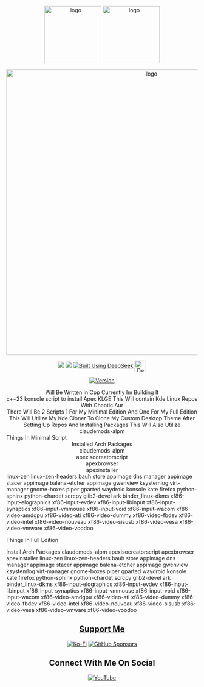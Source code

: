 
</p>
<p align="center">
	 <img width="150" src="https://i.postimg.cc/c4VPgzBp/Apex-Browser.png" alt="logo">

<img width="150" src="https://i.postimg.cc/d0xJp0HW/pirate-ship.png" alt="logo">

<p align="center">
<img width="750" src="https://i.postimg.cc/N06gqGwN/Apex-Kde-Linux-Gamers-Edition-B-2-20-2025.png" alt="logo">


<div align="center">

  <a href="https://www.linux.org" target="_blank"><img src="https://img.shields.io/badge/OS-Linux-e06c75?style=for-the-badge&logo=linux" /></a>
	<a href="https://archlinux.org" target="_blank"><img src="https://img.shields.io/badge/DISTRO-Arch-56b6c2?style=for-the-badge&logo=arch-linux" /></a>
  </a>
  <a href="https://chat.deepseek.com/" target="_blank">
  <img src="https://img.shields.io/badge/Built_Using-DeepSeek-4D6BFE?style=for-the-badge&logo=deepseek&logoColor=4D6BFE" alt="Built Using DeepSeek">
  <img src="https://i.postimg.cc/ydBbyvRt/Deepseek.jpg" alt="DeepSeek Logo" style="height: 30px; vertical-align: middle;">
</a>

<div align="center">

[![Version](https://img.shields.io/github/v/release/claudemods/?color=FFD700&label=Latest%20Release&style=for-the-badge)]()


</div>


<div align="center">
 Will Be Written in Cpp Currently Im Building It
  <div align="center">
c++23 konsole script to install Apex KLGE This Will contain Kde Linux Repos With Chaotic Aur
<div align="center">
There Will Be 2 Scripts 1 For My Minimal Edition And One For My Full Edition
  <div align="center">
This Will Utilize My Kde Cloner To Clone My Custom Desktop Theme After Setting Up Repos And Installing Packages 
This Will Also Utilize claudemods-alpm

<div align="left">
Things In Minimal Script
</div>
Installed Arch Packages
</div>
claudemods-alpm
</div>
apexisocreatorscript
</div>
apexbrowser
</div>
apexinstaller
</div>
linux-zen
</div>
linux-zen-headers
</div>
bauh store appimage
</div>
dns manager appimage
</div>
stacer appimage
</div>
balena-etcher appimage
</div>
gwenview
</div>
ksystemlog
</div>
virt-manager
</div>
gnome-boxes
</div>
piper
</div>
gparted
</div>
waydroid
</div>
konsole
</div>
kate
</div>
firefox
</div>
python-sphinx
</div>
python-chardet
</div>
scrcpy
</div>
glib2-devel
</div>
ark
</div>
binder_linux-dkms
</div>
xf86-input-elographics
</div>
xf86-input-evdev
</div>
xf86-input-libinput
</div>
xf86-input-synaptics
</div>
xf86-input-vmmouse
</div>
xf86-input-void
</div>
xf86-input-wacom
</div>
xf86-video-amdgpu
</div>
xf86-video-ati
</div>
xf86-video-dummy
</div>
xf86-video-fbdev
</div>
xf86-video-intel
</div>
xf86-video-nouveau
</div>
xf86-video-sisusb
</div>
xf86-video-vesa
</div>
xf86-video-vmware
</div>
xf86-video-voodoo
</div>

Things In Full Edition
</div>
Install Arch Packages
</div>
claudemods-alpm
</div>
apexisocreatorscript
</div>
apexbrowser
</div>
apexinstaller
</div>
linux-zen
</div>
linux-zen-headers
</div>
bauh store appimage
</div>
dns manager appimage
</div>
stacer appimage
</div>
balena-etcher appimage
</div>
gwenview
</div>
ksystemlog
</div>
virt-manager
</div>
gnome-boxes
</div>
piper
</div>
gparted
</div>
waydroid
</div>
konsole
</div>
kate
</div>
firefox
</div>
python-sphinx
</div>
python-chardet
</div>
scrcpy
</div>
glib2-devel
</div>
ark
</div>
binder_linux-dkms
</div>
xf86-input-elographics
</div>
xf86-input-evdev
</div>
xf86-input-libinput
</div>
xf86-input-synaptics
</div>
xf86-input-vmmouse
</div>
xf86-input-void
</div>
xf86-input-wacom
</div>
xf86-video-amdgpu
</div>
xf86-video-ati
</div>
xf86-video-dummy
</div>
xf86-video-fbdev
</div>
xf86-video-intel
</div>
xf86-video-nouveau
</div>
xf86-video-sisusb
</div>
xf86-video-vesa
</div>
xf86-video-vmware
</div>
xf86-video-voodoo





</div>

<div align="center">

</div>

<div align="center">


## [ Support Me ](https://www.paypal.com/paypalme/claudemods?country.x=GB&locale)


</div>
<div align="center">

[![Ko-Fi](https://img.shields.io/badge/Ko--fi-F16061?style=for-the-badge&label=claudemods&color=3399FF&Linux&logo=ko-fi&logoColor=white)](https://ko-fi.com/claudemods)
[![GitHub Sponsors](https://img.shields.io/badge/sponsor-30363D?style=for-the-badge&label=claudemods&color=A836FF&logo=GitHub-Sponsors&logoColor=#white)](https://github.com/sponsors/claudemods)</div>

<div align="center">



<div align="center">

<h2 align="center"> Connect With Me On Social </h2>

<div align="center">

[![YouTube](https://img.shields.io/youtube/channel/subscribers/UC6OgAhBq7Ocb5g1bQfVSd0Q?color=ff0000&label=Youtube&logo=youtube&style=palstic)](https://youtube.com/@claudemods)


